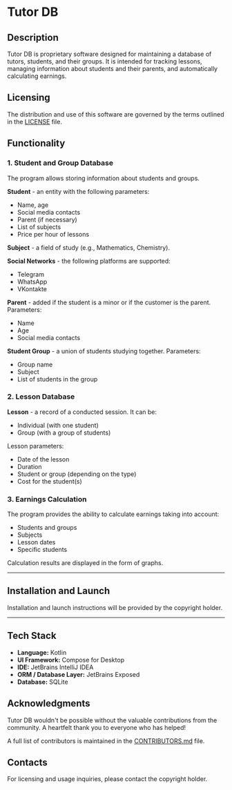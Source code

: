 # Tutor DB

## Description

Tutor DB is proprietary software designed for maintaining a database of tutors, students, and their groups. It is intended for tracking lessons, managing information about students and their parents, and automatically calculating earnings.

## Licensing

The distribution and use of this software are governed by the terms outlined in the [LICENSE](LICENSE) file.

## Functionality

### 1. Student and Group Database

The program allows storing information about students and groups.

**Student** - an entity with the following parameters:
- Name, age
- Social media contacts
- Parent (if necessary)
- List of subjects
- Price per hour of lessons

**Subject** - a field of study (e.g., Mathematics, Chemistry).

**Social Networks** - the following platforms are supported:
- Telegram
- WhatsApp
- VKontakte

**Parent** - added if the student is a minor or if the customer is the parent. Parameters:
- Name
- Age
- Social media contacts

**Student Group** - a union of students studying together. Parameters:
- Group name
- Subject
- List of students in the group

### 2. Lesson Database

**Lesson** - a record of a conducted session. It can be:
- Individual (with one student)
- Group (with a group of students)

Lesson parameters:
- Date of the lesson
- Duration
- Student or group (depending on the type)
- Cost for the student(s)

### 3. Earnings Calculation

The program provides the ability to calculate earnings taking into account:
- Students and groups
- Subjects
- Lesson dates
- Specific students

Calculation results are displayed in the form of graphs.

---

## Installation and Launch

Installation and launch instructions will be provided by the copyright holder.

---

## Tech Stack

* **Language:** Kotlin
* **UI Framework:** Compose for Desktop
* **IDE:** JetBrains IntelliJ IDEA
* **ORM / Database Layer:** JetBrains Exposed
* **Database:** SQLite

## Acknowledgments

Tutor DB wouldn't be possible without the valuable contributions from the community. A heartfelt thank you to everyone who has helped!

A full list of contributors is maintained in the [CONTRIBUTORS.md](CONTRIBUTORS.md) file.

## Contacts

For licensing and usage inquiries, please contact the copyright holder.
